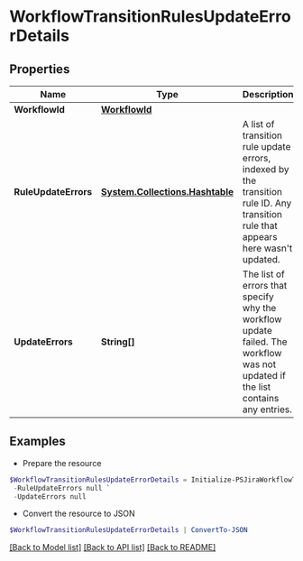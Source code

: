 # WorkflowTransitionRulesUpdateErrorDetails
## Properties

Name | Type | Description | Notes
------------ | ------------- | ------------- | -------------
**WorkflowId** | [**WorkflowId**](WorkflowId.md) |  | 
**RuleUpdateErrors** | [**System.Collections.Hashtable**](Set.md) | A list of transition rule update errors, indexed by the transition rule ID. Any transition rule that appears here wasn&#39;t updated. | 
**UpdateErrors** | **String[]** | The list of errors that specify why the workflow update failed. The workflow was not updated if the list contains any entries. | 

## Examples

- Prepare the resource
```powershell
$WorkflowTransitionRulesUpdateErrorDetails = Initialize-PSJiraWorkflowTransitionRulesUpdateErrorDetails  -WorkflowId null `
 -RuleUpdateErrors null `
 -UpdateErrors null
```

- Convert the resource to JSON
```powershell
$WorkflowTransitionRulesUpdateErrorDetails | ConvertTo-JSON
```

[[Back to Model list]](../README.md#documentation-for-models) [[Back to API list]](../README.md#documentation-for-api-endpoints) [[Back to README]](../README.md)

